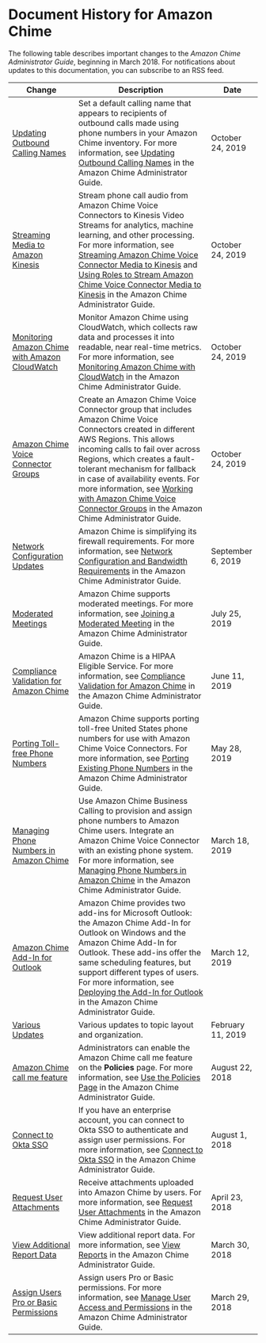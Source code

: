 # Document History for Amazon Chime<a name="doc-history"></a>

The following table describes important changes to the *Amazon Chime Administrator Guide*, beginning in March 2018\. For notifications about updates to this documentation, you can subscribe to an RSS feed\.

| Change | Description | Date | 
| --- |--- |--- |
| [Updating Outbound Calling Names](#doc-history) | Set a default calling name that appears to recipients of outbound calls made using phone numbers in your Amazon Chime inventory\. For more information, see [Updating Outbound Calling Names](https://docs.aws.amazon.com/chime/latest/ag/phone-numbers.html#calling-name) in the Amazon Chime Administrator Guide\. | October 24, 2019 | 
| [Streaming Media to Amazon Kinesis](#doc-history) | Stream phone call audio from Amazon Chime Voice Connectors to Kinesis Video Streams for analytics, machine learning, and other processing\. For more information, see [Streaming Amazon Chime Voice Connector Media to Kinesis](https://docs.aws.amazon.com/chime/latest/ag/start-kinesis-vc.html) and [Using Roles to Stream Amazon Chime Voice Connector Media to Kinesis](https://docs.aws.amazon.com/chime/latest/ag/using-service-linked-roles-stream.html) in the Amazon Chime Administrator Guide\. | October 24, 2019 | 
| [Monitoring Amazon Chime with Amazon CloudWatch](#doc-history) | Monitor Amazon Chime using CloudWatch, which collects raw data and processes it into readable, near real\-time metrics\. For more information, see [Monitoring Amazon Chime with CloudWatch](https://docs.aws.amazon.com/chime/latest/ag/monitoring-cloudwatch.html) in the Amazon Chime Administrator Guide\. | October 24, 2019 | 
| [Amazon Chime Voice Connector Groups](#doc-history) | Create an Amazon Chime Voice Connector group that includes Amazon Chime Voice Connectors created in different AWS Regions\. This allows incoming calls to fail over across Regions, which creates a fault\-tolerant mechanism for fallback in case of availability events\. For more information, see [Working with Amazon Chime Voice Connector Groups](https://docs.aws.amazon.com/chime/latest/ag/voice-connector-groups.html) in the Amazon Chime Administrator Guide\. | October 24, 2019 | 
| [Network Configuration Updates](#doc-history) | Amazon Chime is simplifying its firewall requirements\. For more information, see [Network Configuration and Bandwidth Requirements](https://docs.aws.amazon.com/chime/latest/ag/network-config.html) in the Amazon Chime Administrator Guide\. | September 6, 2019 | 
| [Moderated Meetings](#doc-history) | Amazon Chime supports moderated meetings\. For more information, see [Joining a Moderated Meeting](https://docs.aws.amazon.com/chime/latest/ag/configure-rooms.html#room-join-mod) in the Amazon Chime Administrator Guide\. | July 25, 2019 | 
| [Compliance Validation for Amazon Chime](#doc-history) | Amazon Chime is a HIPAA Eligible Service\. For more information, see [Compliance Validation for Amazon Chime](https://docs.aws.amazon.com/chime/latest/ag/compliance.html) in the Amazon Chime Administrator Guide\. | June 11, 2019 | 
| [Porting Toll\-free Phone Numbers](#doc-history) | Amazon Chime supports porting toll\-free United States phone numbers for use with Amazon Chime Voice Connectors\. For more information, see [Porting Existing Phone Numbers](https://docs.aws.amazon.com/chime/latest/ag/phone-numbers.html#porting) in the Amazon Chime Administrator Guide\. | May 28, 2019 | 
| [Managing Phone Numbers in Amazon Chime](#doc-history) | Use Amazon Chime Business Calling to provision and assign phone numbers to Amazon Chime users\. Integrate an Amazon Chime Voice Connector with an existing phone system\. For more information, see [Managing Phone Numbers in Amazon Chime](https://docs.aws.amazon.com/chime/latest/ag/manage-phone.html) in the Amazon Chime Administrator Guide\. | March 18, 2019 | 
| [Amazon Chime Add\-In for Outlook](#doc-history) | Amazon Chime provides two add\-ins for Microsoft Outlook: the Amazon Chime Add\-In for Outlook on Windows and the Amazon Chime Add\-In for Outlook\. These add\-ins offer the same scheduling features, but support different types of users\. For more information, see [Deploying the Add\-In for Outlook](https://docs.aws.amazon.com/chime/latest/ag/deploy-addin.html) in the Amazon Chime Administrator Guide\. | March 12, 2019 | 
| [Various Updates](#doc-history) | Various updates to topic layout and organization\. | February 11, 2019 | 
| [Amazon Chime call me feature](#doc-history) | Administrators can enable the Amazon Chime call me feature on the **Policies** page\. For more information, see [Use the Policies Page](https://docs.aws.amazon.com/chime/latest/ag/policies.html) in the Amazon Chime Administrator Guide\. | August 22, 2018 | 
| [Connect to Okta SSO](#doc-history) | If you have an enterprise account, you can connect to Okta SSO to authenticate and assign user permissions\. For more information, see [Connect to Okta SSO](https://docs.aws.amazon.com/chime/latest/ag/okta_sso.html) in the Amazon Chime Administrator Guide\. | August 1, 2018 | 
| [Request User Attachments](#doc-history) | Receive attachments uploaded into Amazon Chime by users\. For more information, see [Request User Attachments](https://docs.aws.amazon.com/chime/latest/ag/request-attachments.html) in the Amazon Chime Administrator Guide\. | April 23, 2018 | 
| [View Additional Report Data](#doc-history) | View additional report data\. For more information, see [View Reports](https://docs.aws.amazon.com/chime/latest/ag/view-reports.html) in the Amazon Chime Administrator Guide\. | March 30, 2018 | 
| [Assign Users Pro or Basic Permissions](#doc-history) | Assign users Pro or Basic permissions\. For more information, see [Manage User Access and Permissions](https://docs.aws.amazon.com/chime/latest/ag/manage-access.html) in the Amazon Chime Administrator Guide\. | March 29, 2018 | 